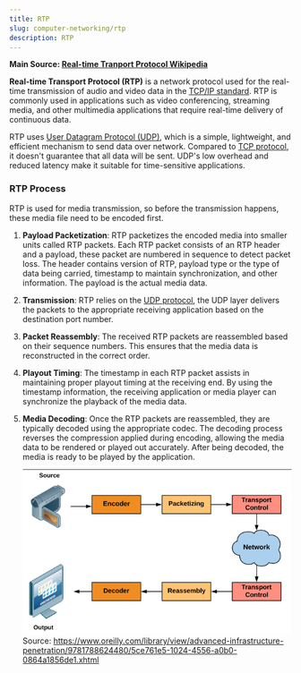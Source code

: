 ```yaml
---
title: RTP
slug: computer-networking/rtp
description: RTP
---
```


**Main Source: [Real-time Tranport Protocol Wikipedia](https://en.wikipedia.org/wiki/Real-time_Transport_Protocol)**

**Real-time Transport Protocol (RTP)** is a network protocol used for the real-time transmission of audio and video data in the [TCP/IP standard](/cs-notes/computer-networking/tcp-ip-model). RTP is commonly used in applications such as video conferencing, streaming media, and other multimedia applications that require real-time delivery of continuous data.

RTP uses [User Datagram Protocol (UDP)](/cs-notes/computer-networking/udp), which is a simple, lightweight, and efficient mechanism to send data over network. Compared to [TCP protocol](/cs-notes/computer-networking/tcp-protocol), it doesn't guarantee that all data will be sent. UDP's low overhead and reduced latency make it suitable for time-sensitive applications.

### RTP Process

RTP is used for media transmission, so before the transmission happens, these media file need to be encoded first.

1. **Payload Packetization**: RTP packetizes the encoded media into smaller units called RTP packets. Each RTP packet consists of an RTP header and a payload, these packet are numbered in sequence to detect packet loss. The header contains version of RTP, payload type or the type of data being carried, timestamp to maintain synchronization, and other information. The payload is the actual media data.
2. **Transmission**: RTP relies on the [UDP protocol](/cs-notes/computer-networking/udp), the UDP layer delivers the packets to the appropriate receiving application based on the destination port number.

3. **Packet Reassembly**: The received RTP packets are reassembled based on their sequence numbers. This ensures that the media data is reconstructed in the correct order.

4. **Playout Timing**: The timestamp in each RTP packet assists in maintaining proper playout timing at the receiving end. By using the timestamp information, the receiving application or media player can synchronize the playback of the media data.

5. **Media Decoding**: Once the RTP packets are reassembled, they are typically decoded using the appropriate codec. The decoding process reverses the compression applied during encoding, allowing the media data to be rendered or played out accurately. After being decoded, the media is ready to be played by the application.

   ![High level process of RTP](./rtp-flow.png)  
   Source: https://www.oreilly.com/library/view/advanced-infrastructure-penetration/9781788624480/5ce761e5-1024-4556-a0b0-0864a1856de1.xhtml
